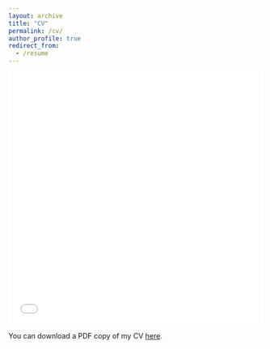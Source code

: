 ```yaml
---
layout: archive
title: "CV"
permalink: /cv/
author_profile: true
redirect_from:
  - /resume
---
```

<iframe src="/files/LM_CV_07_03_2024.pdf" width="100%" height="500" frameborder="no" border="0" marginwidth="0" marginheight="0"></iframe>

You can download a PDF copy of my CV [here](/files/LM_CV_07_03_2024.pdf).

